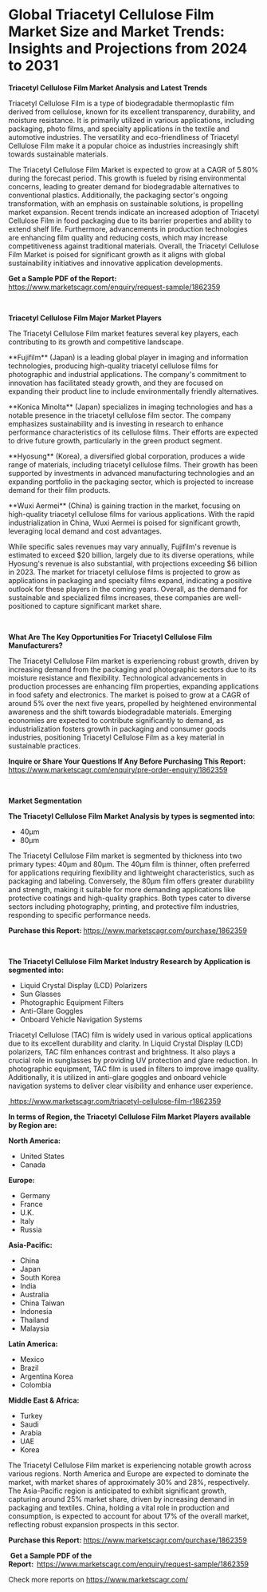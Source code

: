 <p><h1>Global Triacetyl Cellulose Film Market Size and Market Trends: Insights and Projections from 2024 to 2031</h1></p><p><strong>Triacetyl Cellulose Film Market Analysis and Latest Trends</strong></p>
<p><p>Triacetyl Cellulose Film is a type of biodegradable thermoplastic film derived from cellulose, known for its excellent transparency, durability, and moisture resistance. It is primarily utilized in various applications, including packaging, photo films, and specialty applications in the textile and automotive industries. The versatility and eco-friendliness of Triacetyl Cellulose Film make it a popular choice as industries increasingly shift towards sustainable materials.</p><p>The Triacetyl Cellulose Film Market is expected to grow at a CAGR of 5.80% during the forecast period. This growth is fueled by rising environmental concerns, leading to greater demand for biodegradable alternatives to conventional plastics. Additionally, the packaging sector's ongoing transformation, with an emphasis on sustainable solutions, is propelling market expansion. Recent trends indicate an increased adoption of Triacetyl Cellulose Film in food packaging due to its barrier properties and ability to extend shelf life. Furthermore, advancements in production technologies are enhancing film quality and reducing costs, which may increase competitiveness against traditional materials. Overall, the Triacetyl Cellulose Film Market is poised for significant growth as it aligns with global sustainability initiatives and innovative application developments.</p></p>
<p><strong>Get a Sample PDF of the Report:&nbsp;</strong> <a href="https://www.marketscagr.com/enquiry/request-sample/1862359?utm_campaign=1126&utm_medium=2&utm_source=Github&utm_content=ia&utm_term=07112024&utm_id=triacetyl-cellulose-film">https://www.marketscagr.com/enquiry/request-sample/1862359</a></p>
<p>&nbsp;</p>
<p><strong>Triacetyl Cellulose Film Major Market Players</strong></p>
<p><p>The Triacetyl Cellulose Film market features several key players, each contributing to its growth and competitive landscape. </p><p>**Fujifilm** (Japan) is a leading global player in imaging and information technologies, producing high-quality triacetyl cellulose films for photographic and industrial applications. The company's commitment to innovation has facilitated steady growth, and they are focused on expanding their product line to include environmentally friendly alternatives.</p><p>**Konica Minolta** (Japan) specializes in imaging technologies and has a notable presence in the triacetyl cellulose film sector. The company emphasizes sustainability and is investing in research to enhance performance characteristics of its cellulose films. Their efforts are expected to drive future growth, particularly in the green product segment.</p><p>**Hyosung** (Korea), a diversified global corporation, produces a wide range of materials, including triacetyl cellulose films. Their growth has been supported by investments in advanced manufacturing technologies and an expanding portfolio in the packaging sector, which is projected to increase demand for their film products.</p><p>**Wuxi Aermei** (China) is gaining traction in the market, focusing on high-quality triacetyl cellulose films for various applications. With the rapid industrialization in China, Wuxi Aermei is poised for significant growth, leveraging local demand and cost advantages.</p><p>While specific sales revenues may vary annually, Fujifilm's revenue is estimated to exceed $20 billion, largely due to its diverse operations, while Hyosung's revenue is also substantial, with projections exceeding $6 billion in 2023. The market for triacetyl cellulose films is projected to grow as applications in packaging and specialty films expand, indicating a positive outlook for these players in the coming years. Overall, as the demand for sustainable and specialized films increases, these companies are well-positioned to capture significant market share.</p></p>
<p>&nbsp;</p>
<p><strong>What Are The Key Opportunities For Triacetyl Cellulose Film Manufacturers?</strong></p>
<p><p>The Triacetyl Cellulose Film market is experiencing robust growth, driven by increasing demand from the packaging and photographic sectors due to its moisture resistance and flexibility. Technological advancements in production processes are enhancing film properties, expanding applications in food safety and electronics. The market is poised to grow at a CAGR of around 5% over the next five years, propelled by heightened environmental awareness and the shift towards biodegradable materials. Emerging economies are expected to contribute significantly to demand, as industrialization fosters growth in packaging and consumer goods industries, positioning Triacetyl Cellulose Film as a key material in sustainable practices.</p></p>
<p><strong>Inquire or Share Your Questions If Any Before Purchasing This Report:</strong> <a href="https://www.marketscagr.com/enquiry/pre-order-enquiry/1862359?utm_campaign=1126&utm_medium=2&utm_source=Github&utm_content=ia&utm_term=07112024&utm_id=triacetyl-cellulose-film">https://www.marketscagr.com/enquiry/pre-order-enquiry/1862359</a></p>
<p>&nbsp;</p>
<p><strong>Market Segmentation</strong></p>
<p><strong>The Triacetyl Cellulose Film Market Analysis by types is segmented into:</strong></p>
<p><ul><li>40μm</li><li>80μm</li></ul></p>
<p><p>The Triacetyl Cellulose Film market is segmented by thickness into two primary types: 40μm and 80μm. The 40μm film is thinner, often preferred for applications requiring flexibility and lightweight characteristics, such as packaging and labeling. Conversely, the 80μm film offers greater durability and strength, making it suitable for more demanding applications like protective coatings and high-quality graphics. Both types cater to diverse sectors including photography, printing, and protective film industries, responding to specific performance needs.</p></p>
<p><strong>Purchase this Report:&nbsp;</strong><a href="https://www.marketscagr.com/purchase/1862359?utm_campaign=1126&utm_medium=2&utm_source=Github&utm_content=ia&utm_term=07112024&utm_id=triacetyl-cellulose-film">https://www.marketscagr.com/purchase/1862359</a></p>
<p>&nbsp;</p>
<p><strong>The Triacetyl Cellulose Film Market Industry Research by Application is segmented into:</strong></p>
<p><ul><li>Liquid Crystal Display (LCD) Polarizers</li><li>Sun Glasses</li><li>Photographic Equipment Filters</li><li>Anti-Glare Goggles</li><li>Onboard Vehicle Navigation Systems</li></ul></p>
<p><p>Triacetyl Cellulose (TAC) film is widely used in various optical applications due to its excellent durability and clarity. In Liquid Crystal Display (LCD) polarizers, TAC film enhances contrast and brightness. It also plays a crucial role in sunglasses by providing UV protection and glare reduction. In photographic equipment, TAC film is used in filters to improve image quality. Additionally, it is utilized in anti-glare goggles and onboard vehicle navigation systems to deliver clear visibility and enhance user experience.</p></p>
<p><a href="https://www.marketscagr.com/triacetyl-cellulose-film-r1862359?utm_campaign=1126&utm_medium=2&utm_source=Github&utm_content=ia&utm_term=07112024&utm_id=triacetyl-cellulose-film">&nbsp;https://www.marketscagr.com/triacetyl-cellulose-film-r1862359</a></p>
<p><strong>In terms of Region, the Triacetyl Cellulose Film Market Players available by Region are:</strong></p>
<p>
    <p> <strong> North America: </strong>
        <ul>
            <li>United States</li>
            <li>Canada</li>
        </ul>
        </p> 
    <p> <strong> Europe: </strong>
        <ul>
            <li>Germany</li>
            <li>France</li>
            <li>U.K.</li>
            <li>Italy</li>
            <li>Russia</li>
        </ul>
        </p> 
    <p> <strong> Asia-Pacific: </strong>
        <ul>
            <li>China</li>
            <li>Japan</li>
            <li>South Korea</li>
            <li>India</li>
            <li>Australia</li>
            <li>China Taiwan</li>
            <li>Indonesia</li>
            <li>Thailand</li>
            <li>Malaysia</li>
        </ul>
        </p> 
    <p> <strong> Latin America: </strong>
        <ul>
            <li>Mexico</li>
            <li>Brazil</li>
            <li>Argentina Korea</li>
            <li>Colombia</li>
        </ul>
        </p> 
    <p> <strong> Middle East & Africa: </strong>
        <ul>
            <li>Turkey</li>
            <li>Saudi</li>
            <li>Arabia</li>
            <li>UAE</li>
            <li>Korea</li>
        </ul>
    </p>
    </p>
<p><p>The Triacetyl Cellulose Film market is experiencing notable growth across various regions. North America and Europe are expected to dominate the market, with market shares of approximately 30% and 28%, respectively. The Asia-Pacific region is anticipated to exhibit significant growth, capturing around 25% market share, driven by increasing demand in packaging and textiles. China, holding a vital role in production and consumption, is expected to account for about 17% of the overall market, reflecting robust expansion prospects in this sector.</p></p>
<p><strong>Purchase this Report: </strong><a href="https://www.marketscagr.com/purchase/1862359?utm_campaign=1126&utm_medium=2&utm_source=Github&utm_content=ia&utm_term=07112024&utm_id=triacetyl-cellulose-film">https://www.marketscagr.com/purchase/1862359</a></p>
<p>&nbsp;<strong>Get a Sample PDF of the Report:&nbsp;&nbsp;</strong><a href="https://www.marketscagr.com/enquiry/request-sample/1862359?utm_campaign=1126&utm_medium=2&utm_source=Github&utm_content=ia&utm_term=07112024&utm_id=triacetyl-cellulose-film">https://www.marketscagr.com/enquiry/request-sample/1862359</a></p>
<p><strong></strong></p>
<p>Check more reports on <a href="https://www.marketscagr.com/?utm_campaign=1126&utm_medium=2&utm_source=Github&utm_content=ia&utm_term=07112024&utm_id=triacetyl-cellulose-film">https://www.marketscagr.com/</a></p>